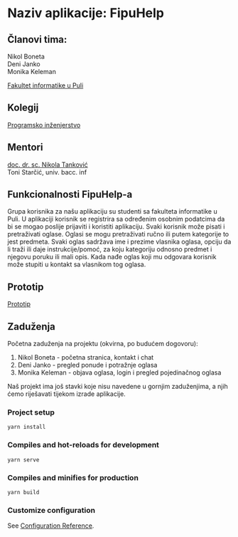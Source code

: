 # Naziv aplikacije: FipuHelp

## Članovi tima:
Nikol Boneta \
Deni Janko \
Monika Keleman

[Fakultet informatike u Puli](https://fipu.unipu.hr/)

## Kolegij
[Programsko inženjerstvo](https://www.notion.so/Programsko-in-enjerstvo-e353945331df468e8382cdad1e91c4b8)

## Mentori
[doc. dr. sc. Nikola Tanković](https://www.notion.so/Kontakt-stranica-875574d1b92248b1a8e90dae52cd29a9) \
Toni Starčić, univ. bacc. inf

## Funkcionalnosti FipuHelp-a
Grupa korisnika za našu aplikaciju su studenti sa fakulteta informatike u Puli.
U aplikaciji korisnik se registrira sa određenim osobnim podatcima da bi se mogao poslije prijaviti i koristiti aplikaciju.
Svaki korisnik može pisati i pretraživati oglase.
Oglasi se mogu pretraživati ručno ili putem kategorije to jest predmeta.
Svaki oglas sadržava ime i prezime vlasnika oglasa, opciju da li traži ili daje instrukcije/pomoć, za koju kategoriju odnosno predmet i njegovu poruku ili mali opis. 
Kada nađe oglas koji mu odgovara korisnik može stupiti u kontakt sa vlasnikom tog oglasa. 

## Prototip
[Prototip](https://www.figma.com/file/URIuxtILdk4omXVLZjpNAd/FIPU-HELP?node-id=11%3A50)

## Zaduženja
Početna zaduženja na projektu (okvirna, po budućem dogovoru):
1. Nikol Boneta - početna stranica, kontakt i chat 
2. Deni Janko - pregled ponude i potražnje oglasa 
3. Monika Keleman - objava oglasa, login i pregled pojedinačnog oglasa 

Naš projekt ima još stavki koje nisu navedene u gornjim zaduženjima, a njih ćemo riješavati tijekom izrade aplikacije.  




### Project setup
```
yarn install
```

### Compiles and hot-reloads for development
```
yarn serve
```

### Compiles and minifies for production
```
yarn build
```

### Customize configuration
See [Configuration Reference](https://cli.vuejs.org/config/).
